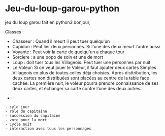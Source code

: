 # Jeu-du-loup-garou-python
jeu du loup garou fait en python3
bonjour,

Classes :
  - Chasseur : Quand il meurt il peut tuer quelqu'un
  - Cupidon : Peut lier deux personnes. Si l'une des deux meurt l'autre aussi
  - Voyante : Peut voir la carte de quelqu'un a chaque tour
  - Sorciere : a une popo de soin et une de mort
  - Loup : doit tuer tous les Villageois. Peut tuer une personnes par nuit
  - Le Voleur: Si on veut jouer le Voleur, il faut ajouter deux cartes Simples Villageois en plus de toutes celles déja choisies. Après disttribution, les deux cartes non distribuées sont placées au centre de la table face cachée. La première nuit, le voleur pourra prendre connaissance de ses deux cartes, et échanger sa carte contre l'une des deux autres.
+

    - cyle jour
    - role du capitaine
    - succession du capitaine
    - vote pour la mort
    - Cycle nuit
    - interaction avec tous les personnages
